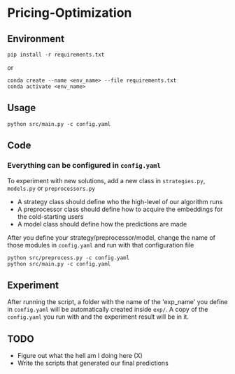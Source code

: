 # Pricing-Optimization

## Environment
```bash=
pip install -r requirements.txt
```
or
```bash=
conda create --name <env_name> --file requirements.txt
conda activate <env_name>
```
## Usage
```python=
python src/main.py -c config.yaml
```
## Code
### Everything can be configured in ```config.yaml```

To experiment with new solutions, add a new class in ```strategies.py```, ```models.py``` or ```preprocessors.py```

 - A strategy class should define who the high-level of our algorithm runs
 - A preprocessor class should define how to acquire the embeddings for the cold-starting users
 - A model class should define how the predictions are made

After you define your strategy/preprocessor/model, change the name of those modules in ```config.yaml``` and run with that configuration file
```python=
python src/preprocess.py -c config.yaml
python src/main.py -c config.yaml
```

## Experiment
After running the script, a folder with the name of the 'exp_name' you define in ```config.yaml``` will be automatically created inside ```exp/```. A copy of the ```config.yaml``` you run with and the experiment result will be in it.

## TODO
 - Figure out what the hell am I doing here (X)
 - Write the scripts that generated our final predictions
